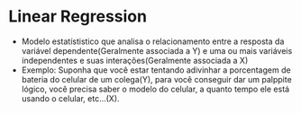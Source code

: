 # Linear Regression
- Modelo estatístistico que analisa o relacionamento entre a resposta da variável dependente(Geralmente associada a Y) e uma ou mais variáveis independentes e suas interações(Geralmente associada a X)
- Exemplo: Suponha que você estar tentando adivinhar a porcentagem de bateria do celular de um colega(Y), para você conseguir dar um palppite lógico, você precisa saber o modelo do celular, a quanto tempo ele está usando o celular, etc...(X).
